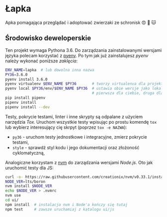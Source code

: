 # Łapka

Apka pomagająca przeglądać i adoptować zwierzaki ze schronisk :heart_eyes: 
:dog: :cat:


## Środowisko deweloperskie

Ten projekt wymaga Pythona 3.6. Do zarządzania zainstalowanymi wersjami języka
polecam korzystać z [pyenv](https://github.com/yyuu/pyenv). Po tym jak już
zainstalujesz _pyenv_ należy wykonać poniższe _zaklęcia_:

```bash
ENV_NAME=lapka  # lub dowolna inna nazwa
PY36=3.6.0
pyenv install 3.6.0
pyenv virtualenv $ENV_NAME $PY36       # tworzy virtualenva dla projektu
pyenv local $PY36/env/$ENV_NAME $PY36  # ustawia obie wersje jako lokalne,
                                       # pierwsza dla ciebie, druga dla toxa
pip install pipenv
pipenv install
pipenv install --dev
```

Testy, pokrycie testami, linter i inne skrypty są odpalane z użyciem narzędzia
_Tox_. Uruchom wszystkie testy wpisując po prostu komendę `tox` lub wybierz
interesujący cię skrpyt (poprzez `tox -e NAZWA`):

 * `py36` - uruchom testy jednostkowe i integracyjne, zmierz pokrycie testami,
 * `style` - sprawdź styl kodu i jego dokumentacji oraz złożoność cyklomatyczną,

Analogiczne korzystam z [nvm](https://github.com/creationix/nvm) do zarządzania
wersjami _Node.js_. Oto jak uruchomić testy dla JS:

```bash
curl -o- https://raw.githubusercontent.com/creationix/nvm/v0.33.1/install.sh | bash
NODE_VER=lts/boron
nvm install $NODE_VER
echo $NODE_VER > .nvmrc
nvm use
cd ui/
npm install  # instalacja nvm i Node'a kończy się tutaj
npm test     # zawsze uruchamiaj z katalogu ui/js
```
